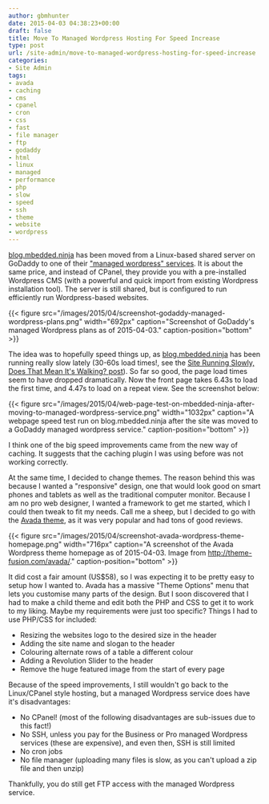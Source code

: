 ```yaml
---
author: gbmhunter
date: 2015-04-03 04:38:23+00:00
draft: false
title: Move To Managed Wordpress Hosting For Speed Increase
type: post
url: /site-admin/move-to-managed-wordpress-hosting-for-speed-increase
categories:
- Site Admin
tags:
- avada
- caching
- cms
- cpanel
- cron
- css
- fast
- file manager
- ftp
- godaddy
- html
- linux
- managed
- performance
- php
- slow
- speed
- ssh
- theme
- website
- wordpress
---
```


[blog.mbedded.ninja](http://blog.mbedded.ninja/) has been moved from a Linux-based shared server on GoDaddy to one of their ["managed wordpress" services](https://support.godaddy.com/help/article/8926/what-is-managed-wordpress). It is about the same price, and instead of CPanel, they provide you with a pre-installed Wordpress CMS (with a powerful and quick import from existing Wordpress installation tool). The server is still shared, but is configured to run efficiently run Wordpress-based websites.


{{< figure src="/images/2015/04/screenshot-godaddy-managed-wordpress-plans.png" width="692px" caption="Screenshot of GoDaddy's managed Wordpress plans as of 2015-04-03." caption-position="bottom" >}}


The idea was to hopefully speed things up, as [blog.mbedded.ninja](http://blog.mbedded.ninja/) has been running really slow lately (30-60s load times!, see the [Site Running Slowly, Does That Mean It's Walking? post](http://blog.mbedded.ninja/site-admin/site-running-slowly-does-that-mean-its-walking)). So far so good, the page load times seem to have dropped dramatically. Now the front page takes 6.43s to load the first time, and 4.47s to load on a repeat view. See the screenshot below:


{{< figure src="/images/2015/04/web-page-test-on-mbedded-ninja-after-moving-to-managed-wordpress-service.png" width="1032px" caption="A webpage speed test run on blog.mbedded.ninja after the site was moved to a GoDaddy managed wordpress service." caption-position="bottom" >}}


I think one of the big speed improvements came from the new way of caching. It suggests that the caching plugin I was using before was not working correctly.




At the same time, I decided to change themes. The reason behind this was because I wanted a "responsive" design, one that would look good on smart phones and tablets as well as the traditional computer monitor. Because I am no pro web designer, I wanted a framework to get me started, which I could then tweak to fit my needs. Call me a sheep, but I decided to go with the [Avada theme](http://themeforest.net/item/avada-responsive-multipurpose-theme/2833226), as it was very popular and had tons of good reviews.


{{< figure src="/images/2015/04/screenshot-avada-wordpress-theme-homepage.png" width="716px" caption="A screenshot of the Avada Wordpress theme homepage as of 2015-04-03. Image from http://theme-fusion.com/avada/." caption-position="bottom" >}}


It did cost a fair amount (US$58), so I was expecting it to be pretty easy to setup how I wanted to. Avada has a massive "Theme Options" menu that lets you customise many parts of the design. But I soon discovered that I had to make a child theme and edit both the PHP and CSS to get it to work to my liking. Maybe my requirements were just too specific? Things I had to use PHP/CSS for included:





  * Resizing the websites logo to the desired size in the header
  * Adding the site name and slogan to the header
  * Colouring alternate rows of a table a different colour
  * Adding a Revolution Slider to the header
  * Remove the huge featured image from the start of every page



Because of the speed improvements, I still wouldn't go back to the Linux/CPanel style hosting, but a managed Wordpress service does have it's disadvantages:





  * No CPanel! (most of the following disadvantages are sub-issues due to this fact!)
  * No SSH, unless you pay for the Business or Pro managed Wordpress services (these are expensive), and even then, SSH is still limited
  * No cron jobs
  * No file manager (uploading many files is slow, as you can't upload a zip file and then unzip)



Thankfully, you do still get FTP access with the managed Wordpress service.
